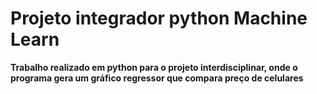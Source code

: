 # Projeto integrador python Machine Learn

__Trabalho realizado em python para o projeto interdisciplinar, 
onde o programa gera um gráfico regressor que compara preço de celulares__

